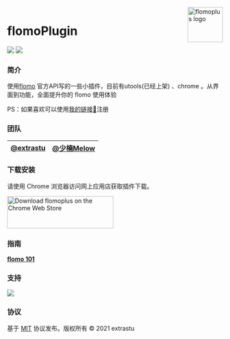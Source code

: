 <img src="https://flomoapp.com/images/logo-192x192.png" alt="flomoplus logo" align="right" width="82px" />

# flomoPlugin


[![](https://img.shields.io/github/release/it5200/flomoPlugin.svg)](https://github.com/it5200/flomoPlugin/releases)
[![](https://img.shields.io/github/license/it5200/flomoPlugin.svg)](https://github.com/it5200/flomoPlugin/blob/master/LICENSE)

### 简介

使用[flomo](http://flomoapp.com/) 官方API写的一些小插件，目前有utools(已经上架) 、chrome 。从界面到功能，全面提升你的 flomo 使用体验

PS：如果喜欢可以使用[我的链接🔗](https://flomoapp.com/register2/?NjM0)注册

### 团队


**[@extrastu](https://fanfou.com/anegie)**|**[@少楠Melow](https://web.okjike.com/u/7B1385A9-FCC9-4446-B8CE-472EAF6817B2)**
:-----:|:-----:

### 下载安装

请使用 Chrome 浏览器访问网上应用店获取插件下载。

<a href="https://chrome.google.com/webstore/detail/flomoplus/kcijjmomofpdcpeiagibojhjifhegepj">
  <img src="https://flomo.oss-cn-shanghai.aliyuncs.com/file/2021-08-25/634/46b40ea0c7230ca77652839d4e70e74a.png?OSSAccessKeyId=LTAI4G9PcaGksWVKCPrE1TVL&Expires=1629866169&Signature=9z%2FHYjxuvr2m3Gjo5EzUPvpg6d8%3D" alt="Download flomoplus on the Chrome Web Store" width="248px" height="75px" />
</a>

### 指南

**[flomo 101](https://help.flomoapp.com/advance/extension/chrome-extension)**


### 支持

![](https://tva1.sinaimg.cn/large/0081Kckwgy1gm4rwcsj2uj30u00u0wfb.jpg)


### 协议

基于 [MIT](COPYING) 协议发布。版权所有 © 2021 extrastu
